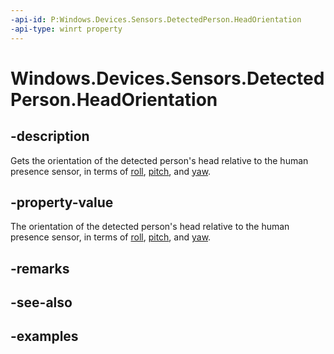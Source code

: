 ```yaml
---
-api-id: P:Windows.Devices.Sensors.DetectedPerson.HeadOrientation
-api-type: winrt property
---
```


# Windows.Devices.Sensors.DetectedPerson.HeadOrientation

<!--
public Windows.Devices.Sensors.HeadOrientation HeadOrientation { get; }
-->

## -description

Gets the orientation of the detected person's head relative to the human presence sensor, in terms of [roll](headorientation_rollindegrees.md), [pitch](headorientation_pitchindegrees.md), and [yaw](headorientation_yawindegrees.md).

## -property-value

The orientation of the detected person's head relative to the human presence sensor, in terms of [roll](headorientation_rollindegrees.md), [pitch](headorientation_pitchindegrees.md), and [yaw](headorientation_yawindegrees.md).

## -remarks

## -see-also

## -examples
